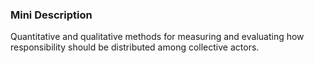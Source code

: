 ### Mini Description

Quantitative and qualitative methods for measuring and evaluating how responsibility should be distributed among collective actors.
